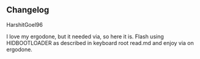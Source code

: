 
## Changelog
HarshitGoel96

I love my ergodone, but it needed via, so here it is. Flash using HIDBOOTLOADER as described in keyboard root read.md and enjoy via on ergodone.